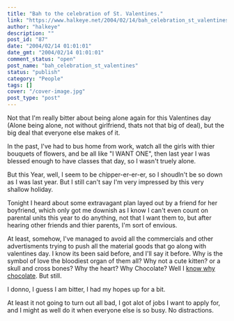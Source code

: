 ```yaml
---
title: "Bah to the celebration of St. Valentines."
link: "https://www.halkeye.net/2004/02/14/bah_celebration_st_valentines/"
author: "halkeye"
description: ""
post_id: "87"
date: "2004/02/14 01:01:01"
date_gmt: "2004/02/14 01:01:01"
comment_status: "open"
post_name: "bah_celebration_st_valentines"
status: "publish"
category: "People"
tags: []
cover: "/cover-image.jpg"
post_type: "post"
---
```


Not that I'm really bitter about being alone again for this Valentines day (Alone being alone, not without girlfriend, thats not that big of deal), but the big deal that everyone else makes of it.

In the past, I've had to bus home from work, watch all the girls with thier bouquets of flowers, and be all like "I WANT ONE", then last year I was blessed enough to have classes that day, so I wasn't truely alone.

But this Year, well, I seem to be chipper-er-er-er, so I shoudln't be so down as I was last year. But I still can't say I'm very impressed by this very shallow holiday.

Tonight I heard about some extravagant plan layed out by a friend for her boyfriend, which only got me downish as I know I can't even count on parental units this year to do anything, not that I want them to, but after hearing other friends and thier parents, I'm sort of envious.

At least, somehow, I've managed to avoid all the commercials and other advertisments trying to push all the material goods that go along with valentines day. I know its been said before, and I'll say it before. Why is the symbol of love the bloodiest organ of them all? Why not a cute kitten? or a skull and cross bones? Why the heart? Why Chocolate? Well I [know why chocolate](http://www.halkeye.net/files/images/432_77b4cfe97611183be2489521e5284cab.jpg). But still.

I donno, I guess I am bitter, I had my hopes up for a bit.

At least it not going to turn out all bad, I got alot of jobs I want to apply for, and I might as well do it when everyone else is so busy. No distractions.